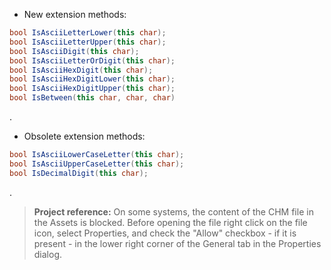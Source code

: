 - New extension methods:
```csharp
bool IsAsciiLetterLower(this char);
bool IsAsciiLetterUpper(this char);
bool IsAsciiDigit(this char);
bool IsAsciiLetterOrDigit(this char);
bool IsAsciiHexDigit(this char);
bool IsAsciiHexDigitLower(this char);
bool IsAsciiHexDigitUpper(this char);
bool IsBetween(this char, char, char)
```
.
- Obsolete extension methods:
```csharp
bool IsAsciiLowerCaseLetter(this char);
bool IsAsciiUpperCaseLetter(this char);
bool IsDecimalDigit(this char);
```

.

> **Project reference:** On some systems, the content of the CHM file in the Assets is blocked. Before opening the file right click on the file icon, select Properties, and check the "Allow" checkbox - if it is present - in the lower right corner of the General tab in the Properties dialog.